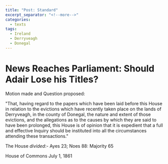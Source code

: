 ```yaml
---
title: "Post: Standard"
excerpt_separator: "<!--more-->"
categories:
  - texts
tags:
  - Ireland
  - Derryveagh
  - Donegal
---
```

# News Reaches Parliament: Should Adair Lose his Titles?
Motion made and Question proposed:

"That, having regard to the papers which have been laid before this House in relation to the evictions which have recently taken place on the lands of Derryveagh, in the county of Donegal, the nature and extent of those evictions, and the allegations as to the causes by which they are said to have been prolonged, this House is of opinion that it is expedient that a full and effective Inquiry should be instituted into all the circumstances attending these transactions."
<!--more-->
The House _divided_:- Ayes 23; Noes 88: Majority 65

House of Commons
July 1, 1861
